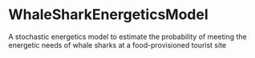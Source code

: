# WhaleSharkEnergeticsModel
A stochastic energetics model to estimate the probability of meeting the energetic needs of whale sharks at a food-provisioned tourist site
